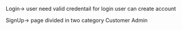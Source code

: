 <!-- vishal varma   - Home Page/ Navbar -->
<!-- raghuveer sain - Admin -->
<!-- Akshay bomb login signup -->
<!-- satayranjan data  -->
<!-- nitin filter  -->



Login->
    user need  valid credentail for login
    user can create account 

SignUp->
    page divided in two category
        Customer
        Admin
    

    
